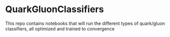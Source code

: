 # QuarkGluonClassifiers
This repo contains notebooks that will run the different types of quark/gluon classifiers, all optimized and trained to convergence
